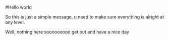 #Hello world

So this is just a simple message, u need to make sure everything is alright at any level. 

Well, nothing here sooooooooo get out and have a nice day